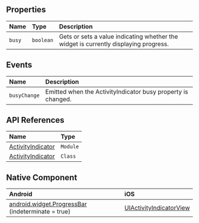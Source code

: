 ## Properties

| Name     | Type     | Description    |
|:---------|:---------|:---------------|
| `busy`   | `boolean` | Gets or sets a value indicating whether the widget is currently displaying progress. |

## Events

| Name        | Description    |
|:------------|:---------------|
| `busyChange`| Emitted when the ActivityIndicator busy property is changed.|

## API References

| Name               | Type     | 
|:-------------------|:---------|
| [ActivityIndicator](http://docs.nativescript.org/api-reference/modules/_ui_activity_indicator_)           | `Module` | 
| [ActivityIndicator](https://docs.nativescript.org/api-reference/classes/_ui_activity_indicator_.activityindicator) | `Class` |


## Native Component

| Android                | iOS      |
|:-----------------------|:---------|
| [android.widget.ProgressBar](http://developer.android.com/reference/android/widget/ProgressBar.html) (indeterminate = true) | [UIActivityIndicatorView](https://developer.apple.com/library/ios/documentation/UIKit/Reference/UIActivityIndicatorView_Class/) |

